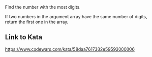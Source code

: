 Find the number with the most digits.

If two numbers in the argument array have the same number of digits, return the first one in the array.

## Link to Kata
https://www.codewars.com/kata/58daa7617332e59593000006